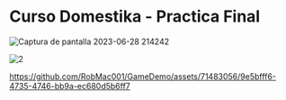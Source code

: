 # Curso Domestika - Practica Final

![Captura de pantalla 2023-06-28 214242](https://github.com/RobMac001/GameDemo/assets/71483056/dcd5c2ef-dafd-4c34-9e1e-ac0ed2e12fa7)


![2](https://github.com/RobMac001/GameDemo/assets/71483056/45d6e3e9-5c7c-4a8a-b77e-f5616e6ba18b)


https://github.com/RobMac001/GameDemo/assets/71483056/9e5bfff6-4735-4746-bb9a-ec680d5b6ff7


